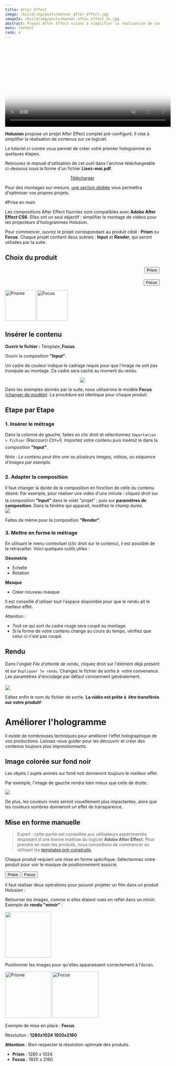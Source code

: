 ```yaml
---
title: After Effect
image: /build/img/posts/banner_after_effect.jpg
image2x: /build/img/posts/banner_after_effect_2x.jpg
abstract: Projet After Effect visant à simplifier la réalisation de contenu vidéo
menu: content
rank: 4
---
```


<style>
.product-span{
  font-weight:bold;
}
</style>
<script src="/static/js/product_switcher.js"></script>



<div class="row">
  <div class="col-md-6">
    <div align="center" class="embed-responsive embed-responsive-16by9">
      <video controls="" class="embed-responsive-item" height="270px" muted="" preload="auto" poster="/static/img/posts/after-effect/logo_large.jpg">
        <source src="/static/video/after-effect.mp4" />
        <img alt="" src="/static/img/posts/after-effect/logo_large.jpg" />
      </video>
    </div>
  </div>
  <div class="col-md-6">
    <p>
      <b>Holusion</b> propose un projet After Effect complet pré-configuré. Il vise à simplifier la réalisation de contenus sur ce logiciel.
    </p>
    <p>
      Le tutoriel ci-contre vous permet de créer votre premier hologramme en quelques étapes.
    </p>
    <p>  
      Retrouvez le manuel d'utilisation de cet outil dans l'archive téléchargeable ci-dessous sous la forme d'un fichier <b>Lisez-moi.pdf</b>.
    </p>
    <p><center><a class="button" href="/static/files/Templates_after_effect.zip">Télécharger</a></center></p>
    <p>
      Pour des montages sur-mesure, <a href="#Expert">une section dédiée</a> vous permettra d'optimiser vos propres projets.
    </p>
  </div>
</div>


#Prise en main

Les compositions After Effect fournies sont compatibles avec **Adobe After Effect CS6**. Elles ont
un seul objectif : simplifier le montage de vidéos pour les projecteurs d'hologrammes Holusion.

Pour commencer, ouvrez le projet correspondant au produit ciblé : **Prism** ou **Focus**.
Chaque projet contient deux scènes : **Input** et **Render**, qui seront utilisées par la suite.


## Choix du produit


<div class="row">
  <div class="col-lg-4 col-5" style="text-align:right;padding-right:0px;">
	<p>
     <button class="btn btn-secondary product-button" onclick="changeProduct(this.innerHTML)" style="margin-bottom:5px;">Prism</button>
	</p>
	<p>
     <button id="btnProductDefault" class="btn btn-primary product-button" onclick="changeProduct(this.innerHTML)" >Focus</button>
	</p>
  </div>
  <div class="col-5 col-lg-4">
    <img class="product-show img-fluid" height="100px" title="Prisme" src="/static/img/products/prisme.jpg"/>
    <img class="product-show img-fluid" height="100px" title="Focus" src="/static/img/products/focus.jpg"/>
  </div>
</div>

## Insérer le contenu

**Ouvrir le fichier :** Template_<span class="product-span">Focus</span>.

Ouvrir la composition  **"Input"**.

Un cadre de couleur indique le cadrage requis pour que l'image ne soit pas tronquée au montage. Ce
cadre sera caché au moment du rendu.

<center><img class="img-fluid" src="/static/img/posts/after-effect/layouts_input_compared.jpg"/></center>


Dans les exemples donnés par la suite, nous utiliserons le modèle <span class="product-span">Focus</span> ([changer de modèle](#choix-du-produit)). La procédure est
identique pour chaque produit.


## Etape par Etape

### 1. Insérer le métrage

Dans la colonne de gauche, faites un clic droit et sélectionnez ```Importation > Fichier``` (Raccourci Ctrl+I). Importez votre contenu puis
insérez le dans la composition **"Input"**.

*Note : Le contenu peut être une ou plusieurs images, vidéos, ou séquence d'images par exemple.*

### 2. Adapter la composition

<div class="row">
<div class="col-sm-6">
Il faut changer la durée de la composition en fonction de celle du contenu désiré.
Par exemple, pour réaliser une vidéo d'une minute : cliquez droit sur la composition <b>"Input"</b> dans le
volet "projet" ; puis sur <b>paramètres de composition</b>. Dans la fenêtre qui apparait, modifiez le champ <i>durée</i>.
</div>
<div class="col-md-3 offset-sm-1 col-sm-4 col-6 offset-xs-3">
<img src="/static/img/posts/after-effect/settings.jpg" class="img-fluid magnify"/>
</div>
</div>

Faites de même pour la composition **"Render"**.

### 3. Mettre en forme le métrage

En utilisant le menu contextuel (clic droit sur le contenu), il est possible de le retravailler. Voici quelques
outils utiles :

<b> Géometrie </b>

* Echelle
* Rotation

<b> Masque </b>

* Créer nouveau masque

Il est conseillé d'utiliser tout l'espace disponible pour que le rendu ait le meilleur effet.

Attention :

* Tout ce qui sort du cadre rouge sera coupé au montage.
* Si la forme de votre contenu change au cours du temps, vérifiez que celui-ci n'est pas coupé.

## Rendu
Dans l'onglet *File d'attente de rendu*, cliquez droit sur l'élément déjà présent et sur ```Dupliquer le
rendu```.
Changez le fichier de sortie à  votre convenance. Les paramètres d'encodage par défaut conviennent
généralement.

<div class="row">
<div class="col-md-6 offset-md-3">
<img class="img-fluid magnify" src="/static/img/posts/after-effect/duplicate_render.jpg"/>
</div>
</div>


Editez enfin le nom du fichier de sortie. <b> La vidéo est prête à  être transférée sur votre produit! </b>

# Améliorer l'hologramme
Il existe de nombreuses techniques pour améliorer l'effet holographique de vos productions. Laissez-vous guider pour les découvrir et créer des contenus toujours plus impressionnants.

## Image colorée sur fond noir

Les objets / sujets animés sur fond noir donneront toujours le meilleur effet.

Par exemple, l'image de gauche rendra bien mieux que celle de droite :

<div class="row">
<div class="col-sm-6 offset-sm-3">
<img class="img-fluid center-block" src="/static/img/posts/after-effect/background_example.jpg"/>
</div>
</div>

De plus, les couleurs vives seront visuellement plus impactantes, alors que les couleurs sombres donneront un effet de transparence.


## Mise en forme manuelle

> Expert :
cette partie est conseillée aux utilisateurs expérimentés disposant d'une bonne maitrise du logiciel **Adobe After Effect**. Pour prendre en main les produits, nous conseillons de commencer en utilisant les [templates pré-construits](#prise-en-main).

Chaque produit requiert une mise en forme spécifique. Sélectionnez votre produit pour voir le masque de positionnement associé.

<button class="btn btn-secondary product-button" onclick="changeProduct(this.innerHTML)" >Prism</button>
<button class="btn btn-primary product-button" onclick="changeProduct(this.innerHTML)" >Focus</button>

Il faut réaliser deux opérations pour pouvoir projeter un film dans un produit Holusion :

<p>Retourner les images, comme si elles étaient vues en reflet dans un miroir.
Exemple de <b>rendu "miroir"</b> :

<div><img height="150px" src="/static/img/posts/after-effect/mirror.jpg" /></div>
</p>


<p>Positionner les images pour qu'elles apparaissent correctement à l'écran.
</p>

<img class="magnify product-show" height="150px" title="Prisme" src="/static/img/posts/layout/sample_prism.jpg"/>
<img class="magnify product-show" height="150px" title="Focus" src="/static/img/posts/layout/sample_focus.jpg"/>

<p>Exemple de mise en place : <span class="product-span">Focus</span>.</p>
<p>Résolution :
<strong>
<span class="product-show" title="Prisme">1280x1024</span>
<span class="product-show" title="Focus">1920x2160</span>
</strong>
</p>



**Attention** : Bien respecter la résolution optimale des produits.

- **Prism** : 1280 x 1024
- **Focus** : 1920 x 2160
